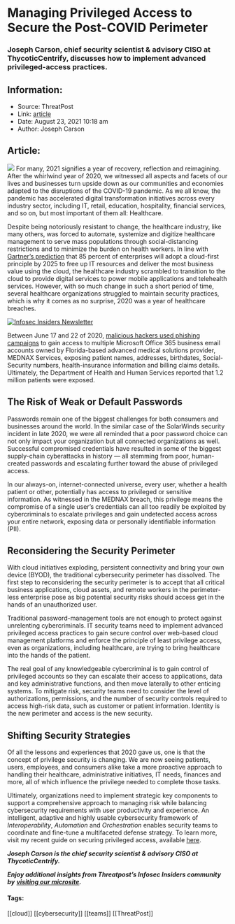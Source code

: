 # Managing Privileged Access to Secure the Post-COVID Perimeter
### Joseph Carson, chief security scientist & advisory CISO at ThycoticCentrify, discusses how to implement advanced privileged-access practices.

## Information:
+ Source: ThreatPost
+ Link: [article](https://kasperskycontenthub.com/threatpost-global/?p=168860)
+ Date: August 23, 2021  10:18 am
+ Author: Joseph Carson


## Article:
![](https://media.threatpost.com/wp-content/uploads/sites/103/2021/04/16140201/cyberattacks.jpg)
For many, 2021 signifies a year of recovery, reflection and reimagining. After the whirlwind year of 2020, we witnessed all aspects and facets of our lives and businesses turn upside down as our communities and economies adapted to the disruptions of the COVID-19 pandemic. As we all know, the pandemic has accelerated digital transformation initiatives across every industry sector, including IT, retail, education, hospitality, financial services, and so on, but most important of them all: Healthcare.


Despite being notoriously resistant to change, the healthcare industry, like many others, was forced to automate, systemize and digitize healthcare management to serve mass populations through social-distancing restrictions and to minimize the burden on health workers. In line with [Gartner’s prediction](https://www.businessinsider.com/cloud-technology-trend-software-enterprise-2021-2) that 85 percent of enterprises will adopt a cloud-first principle by 2025 to free up IT resources and deliver the most business value using the cloud, the healthcare industry scrambled to transition to the cloud to provide digital services to power mobile applications and telehealth services. However, with so much change in such a short period of time, several healthcare organizations struggled to maintain security practices, which is why it comes as no surprise, 2020 was a year of healthcare breaches.


[![Infosec Insiders Newsletter](https://media.threatpost.com/wp-content/uploads/sites/103/2021/07/10165815/infosec_insiders_in_article_promo.png)](https://threatpost.com/infosec-insider-subscription-page/?utm_source=ART&utm_medium=ART&utm_campaign=InfosecInsiders_Newsletter_Promo/)


Between June 17 and 22 of 2020, [malicious hackers used phishing campaigns](https://www.beckershospitalreview.com/cybersecurity/mednax-email-hack-exposes-info-of-1-2-million-patients-5-details.html) to gain access to multiple Microsoft Office 365 business email accounts owned by Florida-based advanced medical solutions provider, MEDNAX Services, exposing patient names, addresses, birthdates, Social-Security numbers, health-insurance information and billing claims details. Ultimately, the Department of Health and Human Services reported that 1.2 million patients were exposed.


**The Risk of Weak or Default Passwords**
-----------------------------------------


Passwords remain one of the biggest challenges for both consumers and businesses around the world. In the similar case of the SolarWinds security incident in late 2020, we were all reminded that a poor password choice can not only impact your organization but all connected organizations as well. Successful compromised credentials have resulted in some of the biggest supply-chain cyberattacks in history — all stemming from poor, human-created passwords and escalating further toward the abuse of privileged access.


In our always-on, internet-connected universe, every user, whether a health patient or other, potentially has access to privileged or sensitive information. As witnessed in the MEDNAX breach, this privilege means the compromise of a single user’s credentials can all too readily be exploited by cybercriminals to escalate privileges and gain undetected access across your entire network, exposing data or personally identifiable information (PII).


**Reconsidering the Security Perimeter**
----------------------------------------


With cloud initiatives exploding, persistent connectivity and bring your own device (BYOD), the traditional cybersecurity perimeter has dissolved. The first step to reconsidering the security perimeter is to accept that all critical business applications, cloud assets, and remote workers in the perimeter-less enterprise pose as big potential security risks should access get in the hands of an unauthorized user.


Traditional password-management tools are not enough to protect against unrelenting cybercriminals. IT security teams need to implement advanced privileged access practices to gain secure control over web-based cloud management platforms and enforce the principle of least privilege access, even as organizations, including healthcare, are trying to bring healthcare into the hands of the patient.


The real goal of any knowledgeable cybercriminal is to gain control of privileged accounts so they can escalate their access to applications, data and key administrative functions, and then move laterally to other enticing systems. To mitigate risk, security teams need to consider the level of authorizations, permissions, and the number of security controls required to access high-risk data, such as customer or patient information. Identity is the new perimeter and access is the new security.


**Shifting Security Strategies**
--------------------------------


Of all the lessons and experiences that 2020 gave us, one is that the concept of privilege security is changing. We are now seeing patients, users, employees, and consumers alike take a more proactive approach to handling their healthcare, administrative initiatives, IT needs, finances and more, all of which influence the privilege needed to complete those tasks.


Ultimately, organizations need to implement strategic key components to support a comprehensive approach to managing risk while balancing cybersecurity requirements with user productivity and experience. An intelligent, adaptive and highly usable cybersecurity framework of *Interoperability*, *Automation* and *Orchestration* enables security teams to coordinate and fine-tune a multifaceted defense strategy. To learn more, visit my recent guide on securing privileged access, available [here](https://thycotic.com/resources/definitive-guide-to-securing-privileged-access-download/).


***Joseph Carson is the chief security scientist & advisory CISO at ThycoticCentrify.***


***Enjoy additional insights from Threatpost’s Infosec Insiders community by*** [***visiting our microsite***](https://threatpost.com/microsite/infosec-insiders-community/)***.***




#### Tags:
[[cloud]] [[cybersecurity]] [[teams]] [[ThreatPost]]
